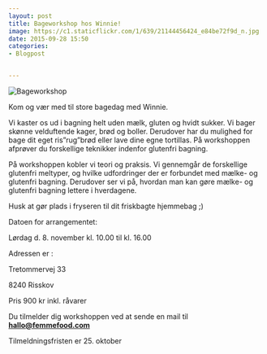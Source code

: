 ```yaml
---
layout: post
title: Bageworkshop hos Winnie!
image: https://c1.staticflickr.com/1/639/21144456424_e84be72f9d_n.jpg
date: 2015-09-28 15:50
categories:
- Blogpost


---
```



 

![Bageworkshop](https://c1.staticflickr.com/1/639/21144456424_e84be72f9d_z.jpg) 

Kom og vær med til store bagedag med Winnie.  

Vi kaster os ud i bagning helt uden mælk, gluten og hvidt sukker. Vi bager skønne velduftende kager, brød og boller. Derudover har du mulighed for bage dit eget ris”rug”brød eller lave dine egne tortillas. På workshoppen afprøver du forskellige teknikker indenfor glutenfri bagning.

På workshoppen kobler vi teori og praksis. Vi gennemgår de forskellige glutenfri meltyper, og hvilke udfordringer der er forbundet med mælke- og glutenfri bagning. Derudover ser vi på, hvordan man kan gøre mælke- og glutenfri bagning lettere i hverdagene. 



Husk at gør plads i fryseren til dit friskbagte hjemmebag ;)





Datoen for arrangementet:

Lørdag d. 8. november kl. 10.00 til kl. 16.00



Adressen er :

Tretommervej 33

8240 Risskov



Pris 900 kr inkl. råvarer 



Du tilmelder dig workshoppen ved at sende en mail til **hallo@femmefood.com**

Tilmeldningsfristen er 25. oktober 
 















